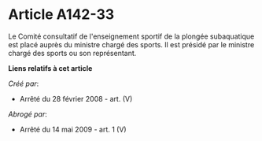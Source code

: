 # Article A142-33

Le Comité consultatif de l'enseignement sportif de la plongée subaquatique est placé auprès du ministre chargé des sports. Il
est présidé par le ministre chargé des sports ou son représentant.

**Liens relatifs à cet article**

_Créé par_:

  - Arrêté du 28 février 2008 - art. (V)

_Abrogé par_:

  - Arrêté du 14 mai 2009 - art. 1 (V)
